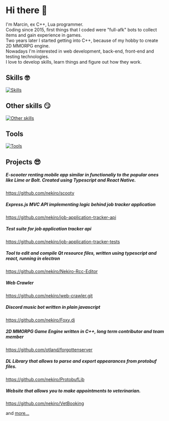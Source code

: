 # Hi there 👋

I'm Marcin, ex C++, Lua programmer.</br>
Coding since 2015, first things that I coded were "full-afk" bots to collect items and gain experience in games.</br>
Two years later I started getting into C++, because of my hobby to create 2D MMORPG engine.</br>
Nowadays I'm interested in web development, back-end, front-end and testing technologies.</br>
I love to develop skills, learn things and figure out how they work.

## Skills 🤓
[![Skills](https://skills.thijs.gg/icons?i=js,ts,nodejs,nextjs,prisma,react,express,bots,electron,html,jest&theme=light&perline=5)](https://github.com/nekiro)
## Other skills :smirk:
[![Other skills](https://skills.thijs.gg/icons?i=mysql,cpp,lua&theme=light)](https://github.com/nekiro)
## Tools
[![Tools](https://skills.thijs.gg/icons?i=vscode,visualstudio,githubactions,linux,docker&theme=light)](https://github.com/nekiro)

## Projects :sunglasses: 

##### E-scooter renting mobile app similar in functionaliy to the popular ones like Lime or Bolt. Created using Typescript and React Native.
https://github.com/nekiro/scooty
##### Express.js MVC API implementing logic behind job tracker application
https://github.com/nekiro/job-application-tracker-api
##### Test suite for job application tracker api
https://github.com/nekiro/job-application-tracker-tests
##### Tool to edit and compile Qt resource files, written using typescript and react, running in electron
https://github.com/nekiro/Nekiro-Rcc-Editor
##### Web Crawler
https://github.com/nekiro/web-crawler.git
##### Discord music bot written in plain javascript
https://github.com/nekiro/Foxy.dj
##### 2D MMORPG Game Engine written in C++, long term contributor and team member
https://github.com/otland/forgottenserver
##### DL Library that allows to parse and export appearances from protobuf files.
https://github.com/nekiro/ProtobufLib
##### Website that allows you to make appointments to veterinarian.
https://github.com/nekiro/VetBooking

and [more...](https://github.com/nekiro?tab=repositories)
